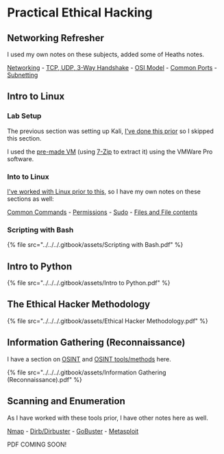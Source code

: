 # Practical Ethical Hacking

## Networking Refresher

I used my own notes on these subjects, added some of Heaths notes.

[Networking](../../../general/networking/) - [TCP, UDP, 3-Way Handshake](../../../general/networking/3-way-handshake.md) - [OSI Model](../../../general/networking/osi-model.md) - [Common Ports](../../../general/networking/common-ports-and-protocols.md) - [Subnetting](../../../general/networking/subnetting.md)

## Intro to Linux

### Lab Setup

The previous section was setting up Kali, [I've done this prior](../../guides-and-how-tos/lab-setup/kali-vm.md) so I skipped this section.

I used the [pre-made VM](https://www.kali.org/get-kali/#kali-virtual-machines) (using [7-Zip](https://www.7-zip.org/download.html) to extract it) using the VMWare Pro software.

### Into to Linux

[I've worked with Linux prior to this](../../../general/linux/), so I have my own notes on these sections as well:

[Common Commands](../../../general/linux/common-commands.md) - [Permissions](../../../general/linux/permissions.md) - [Sudo](../../../general/linux/sudo.md) - [Files and File contents](../../../general/linux/files-and-file-contents.md)

### Scripting with Bash

{% file src="../../../.gitbook/assets/Scripting with Bash.pdf" %}

## Intro to Python

{% file src="../../../.gitbook/assets/Intro to Python.pdf" %}

## The Ethical Hacker Methodology

{% file src="../../../.gitbook/assets/Ethical Hacker Methodology.pdf" %}

## Information Gathering (Reconnaissance)

I have a section on [OSINT](../../../general/osint/) and [OSINT tools/methods](../../../general/osint/osint-tools.md) here.

{% file src="../../../.gitbook/assets/Information Gathering (Reconnaissance).pdf" %}

## Scanning and Enumeration

As I have worked with these tools prior, I have other notes here as well.

[Nmap](../../../general/networking/nmap.md) - [Dirb/Dirbuster](../../../general/tools/enumeration/dirb-dirbuster.md) - [GoBuster](../../../general/tools/enumeration/gobuster.md) - [Metasploit](../../../general/tools/metasploit.md)

PDF COMING SOON!
